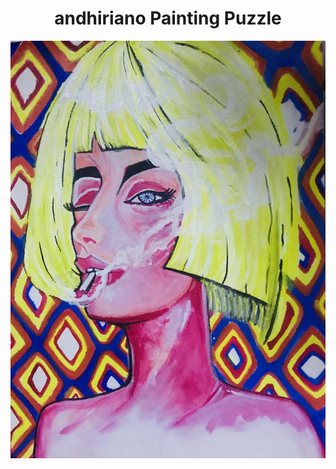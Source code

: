 <div align="center">
  <h1>andhiriano Painting Puzzle</h1>
</div>

<div align="center">
  <img src="./bg81sb70j9z01.jpg" alt="Original Illustration" width="600">
</div>
